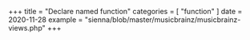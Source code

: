 +++
title = "Declare named function"
categories = [ "function" ]
date = 2020-11-28
example = "sienna/blob/master/musicbrainz/musicbrainz-views.php"
+++
